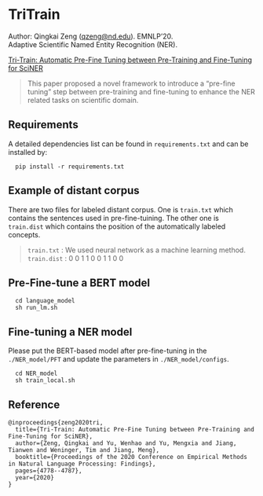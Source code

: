 # TriTrain
Author: Qingkai Zeng (qzeng@nd.edu). EMNLP’20.  
Adaptive Scientific Named Entity Recognition (NER).

[Tri-Train: Automatic Pre-Fine Tuning between Pre-Training and Fine-Tuning for SciNER](https://www.aclweb.org/anthology/2020.findings-emnlp.429.pdf)  

> This paper proposed a novel framework to introduce a “pre-fine tuning” step between pre-training and fine-tuning to enhance the NER related tasks on scientific domain.

## Requirements
A detailed dependencies list can be found in `requirements.txt` and can be installed by:

```
  pip install -r requirements.txt
```

## Example of distant corpus
There are two files for labeled distant corpus. One is `train.txt` which contains the sentences used in pre-fine-tuining. The other one is `train.dist` which contains the position of the automatically labeled concepts.

> `train.txt` : We used neural network as a machine learning method.  
> `train.dist` : 0 0 1 1 0 0 1 1 0 0

## Pre-Fine-tune a BERT model

```
  cd language_model
  sh run_lm.sh
```

## Fine-tuning a NER model

Please put the BERT-based model after pre-fine-tuning in the `./NER_model/PFT` and update the parameters in `./NER_model/configs`. 
```
  cd NER_model
  sh train_local.sh
```

## Reference
```
@inproceedings{zeng2020tri,
  title={Tri-Train: Automatic Pre-Fine Tuning between Pre-Training and Fine-Tuning for SciNER},
  author={Zeng, Qingkai and Yu, Wenhao and Yu, Mengxia and Jiang, Tianwen and Weninger, Tim and Jiang, Meng},
  booktitle={Proceedings of the 2020 Conference on Empirical Methods in Natural Language Processing: Findings},
  pages={4778--4787},
  year={2020}
}
```
